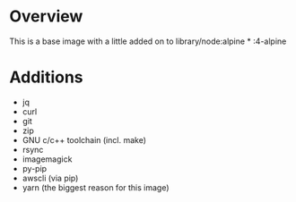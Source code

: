 # Overview

This is a base image with a little added on to library/node:alpine * :4-alpine

# Additions

* jq
* curl
* git
* zip
* GNU c/c++ toolchain (incl. make)
* rsync
* imagemagick
* py-pip
* awscli (via pip)
* yarn (the biggest reason for this image)
